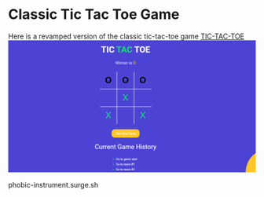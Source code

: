 # Classic Tic Tac Toe Game 
Here is a revamped version of the classic tic-tac-toe game [TIC-TAC-TOE](phobic-instrument.surge.sh)
![TIC-TAC-TOE](https://github.com/fredsn0tDead/Tic-tac-toe/blob/master/tictactoe.png)

phobic-instrument.surge.sh
